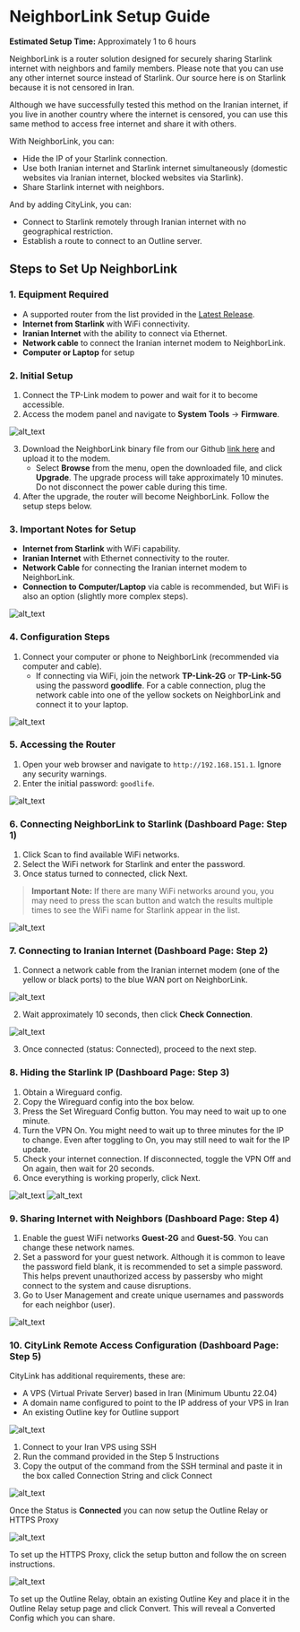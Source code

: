 # NeighborLink Setup Guide

**Estimated Setup Time:** Approximately 1 to 6 hours

NeighborLink is a router solution designed for securely sharing Starlink internet with neighbors and family members. Please note that you can use any other internet source instead of Starlink. Our source here is on Starlink because it is not censored in Iran.

Although we have successfully tested this method on the Iranian internet, if you live in another country where the internet is censored, you can use this same method to access free internet and share it with others.

With NeighborLink, you can:
* Hide the IP of your Starlink connection.
* Use both Iranian internet and Starlink internet simultaneously (domestic websites via Iranian internet, blocked websites via Starlink).
* Share Starlink internet with neighbors.

And by adding CityLink, you can:
* Connect to Starlink remotely through Iranian internet with no geographical restriction.
* Establish a route to connect to an Outline server.

## Steps to Set Up NeighborLink

### 1. Equipment Required
* A supported router from the list provided in the [Latest Release](https://github.com/nasnet-community/neighbor-link/releases/latest).
* **Internet from Starlink** with WiFi connectivity.
* **Iranian Internet** with the ability to connect via Ethernet.
* **Network cable** to connect the Iranian internet modem to NeighborLink.
* **Computer or Laptop** for setup

### 2. Initial Setup
1. Connect the TP-Link modem to power and wait for it to become accessible.
2. Access the modem panel and navigate to **System Tools** -> **Firmware**.

![alt_text](images/image1.png "image_tooltip")

3. Download the NeighborLink binary file from our Github [link here](https://github.com/nasnet-community/neighbor-link/releases/latest) and upload it to the modem.
    * Select **Browse** from the menu, open the downloaded file, and click **Upgrade**. The upgrade process will take approximately 10 minutes. Do not disconnect the power cable during this time.
4. After the upgrade, the router will become NeighborLink. Follow the setup steps below.

### 3. Important Notes for Setup
* **Internet from Starlink** with WiFi capability.
* **Iranian Internet** with Ethernet connectivity to the router.
* **Network Cable** for connecting the Iranian internet modem to NeighborLink.
* **Connection to Computer/Laptop** via cable is recommended, but WiFi is also an option (slightly more complex steps).

![alt_text](images/image2.png "image_tooltip")

### 4. Configuration Steps

1. Connect your computer or phone to NeighborLink (recommended via computer and cable).
    * If connecting via WiFi, join the network **TP-Link-2G** or **TP-Link-5G** using the password **goodlife**. For a cable connection, plug the network cable into one of the yellow sockets on NeighborLink and connect it to your laptop.

![alt_text](images/image3.png "image_tooltip")

### 5. Accessing the Router

1. Open your web browser and navigate to `http://192.168.151.1`. Ignore any security warnings.
2. Enter the initial password: `goodlife`.

![alt_text](images/image4.png "image_tooltip")

### 6. Connecting NeighborLink to Starlink (Dashboard Page: Step 1)

1. Click Scan to find available WiFi networks.
2. Select the WiFi network for Starlink and enter the password.
3. Once status turned to connected, click Next.

> **Important Note:** If there are many WiFi networks around you, you may need to press the scan button and watch the results multiple times to see the WiFi name for Starlink appear in the list.

![alt_text](images/image12.png "image_tooltip")

### 7. Connecting to Iranian Internet (Dashboard Page: Step 2)

1. Connect a network cable from the Iranian internet modem (one of the yellow or black ports) to the blue WAN port on NeighborLink.

![alt_text](images/image6.png "image_tooltip")

2. Wait approximately 10 seconds, then click **Check Connection**.

![alt_text](images/image13.png "image_tooltip")

3. Once connected (status: Connected), proceed to the next step.

### 8. Hiding the Starlink IP (Dashboard Page: Step 3)

1. Obtain a Wireguard config.
2. Copy the Wireguard config into the box below.
3. Press the Set Wireguard Config button. You may need to wait up to one minute.
4. Turn the VPN On. You might need to wait up to three minutes for the IP to change. Even after toggling to On, you may still need to wait for the IP update.
5. Check your internet connection. If disconnected, toggle the VPN Off and On again, then wait for 20 seconds.
6. Once everything is working properly, click Next.

![alt_text](images/image11.png "image_tooltip")
![alt_text](images/image9.png "image_tooltip")

### 9. Sharing Internet with Neighbors (Dashboard Page: Step 4)

1. Enable the guest WiFi networks **Guest-2G** and **Guest-5G**. You can change these network names.
2. Set a password for your guest network. Although it is common to leave the password field blank, it is recommended to set a simple password. This helps prevent unauthorized access by passersby who might connect to the system and cause disruptions.
3. Go to User Management and create unique usernames and passwords for each neighbor (user).

![alt_text](images/image14.png "image_tooltip")

### 10. CityLink Remote Access Configuration (Dashboard Page: Step 5)

CityLink has additional requirements, these are:
- A VPS (Virtual Private Server) based in Iran (Minimum Ubuntu 22.04)
- A domain name configured to point to the IP address of your VPS in Iran
- An existing Outline key for Outline support

![alt_text](images/image15.png "image_tooltip")

1. Connect to your Iran VPS using SSH
2. Run the command provided in the Step 5 Instructions
3. Copy the output of the command from the SSH terminal and paste it in the box called Connection String and click Connect

![alt_text](images/image16.png "image_tooltip")

Once the Status is **Connected** you can now setup the Outline Relay or HTTPS Proxy


![alt_text](images/image17.png "image_tooltip")

To set up the HTTPS Proxy, click the setup button and follow the on screen instructions.

![alt_text](images/image18.png "image_tooltip")

To set up the Outline Relay, obtain an existing Outline Key and place it in the Outline Relay setup page and click Convert. This will reveal a Converted Config which you can share.
